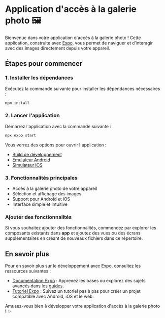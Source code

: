 # Application d'accès à la galerie photo 🖼

Bienvenue dans votre application d'accès à la galerie photo ! Cette application, construite avec [Expo](https://expo.dev), vous permet de naviguer et d’interagir avec des images directement depuis votre appareil.

## Étapes pour commencer

### 1. Installer les dépendances

Exécutez la commande suivante pour installer les dépendances nécessaires :

```bash
npm install
```

### 2. Lancer l'application

Démarrez l'application avec la commande suivante :

```bash
npx expo start
```

Vous verrez des options pour ouvrir l'application :

- [Build de développement](https://docs.expo.dev/develop/development-builds/introduction/)
- [Emulateur Android](https://docs.expo.dev/workflow/android-studio-emulator/)
- [Simulateur iOS](https://docs.expo.dev/workflow/ios-simulator/)

### 3. Fonctionnalités principales

- Accès à la galerie photo de votre appareil
- Sélection et affichage des images
- Support pour Android et iOS
- Interface simple et intuitive


### Ajouter des fonctionnalités

Si vous souhaitez ajouter des fonctionnalités, commencez par explorer les composants existants dans **app** et ajoutez des vues ou des écrans supplémentaires en créant de nouveaux fichiers dans ce répertoire.


## En savoir plus

Pour en savoir plus sur le développement avec Expo, consultez les ressources suivantes :

- [Documentation Expo](https://docs.expo.dev/) : Apprenez les bases ou explorez des sujets avancés dans les [guides](https://docs.expo.dev/guides).
- [Tutoriel Expo](https://docs.expo.dev/tutorial/introduction/) : Suivez un tutoriel pas à pas pour créer un projet compatible avec Android, iOS et le web.

Amusez-vous bien à développer votre application d'accès à la galerie photo ! ✨
